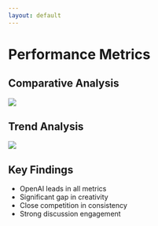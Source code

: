 ```yaml
---
layout: default
---
```


# Performance Metrics

<div class="grid grid-cols-2 gap-4">
<div>

## Comparative Analysis
<img src="/images/bar-chart.png" class="w-full rounded shadow-md mb-4" />

## Trend Analysis
<img src="/images/line-chart.png" class="w-full rounded shadow-md" />

</div>
<div>

## Key Findings
- OpenAI leads in all metrics
- Significant gap in creativity
- Close competition in consistency
- Strong discussion engagement

</div>
</div>